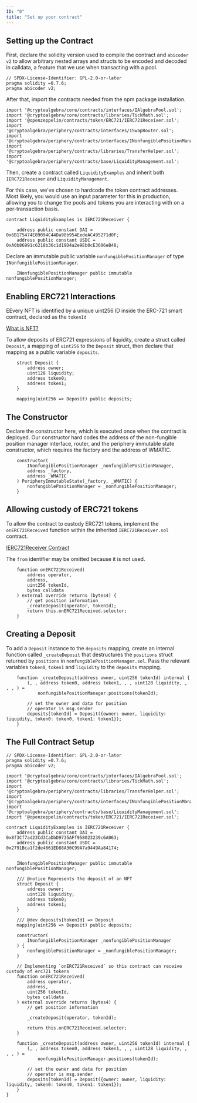 ```yaml
---
ID: "0"
title: "Set up your contract"
---
```


## Setting up the Contract

First, declare the solidity version used to compile the contract and `abicoder v2` to allow arbitrary nested arrays and structs to be encoded and decoded in calldata, a feature that we use when transacting with a pool.

```solidity
// SPDX-License-Identifier: GPL-2.0-or-later
pragma solidity =0.7.6;
pragma abicoder v2;
```

After that, import the contracts needed from the npm package installation.

```solidity
import '@cryptoalgebra/core/contracts/interfaces/IAlgebraPool.sol';
import '@cryptoalgebra/core/contracts/libraries/TickMath.sol';
import '@openzeppelin/contracts/token/ERC721/IERC721Receiver.sol';
import '@cryptoalgebra/periphery/contracts/interfaces/ISwapRouter.sol';
import '@cryptoalgebra/periphery/contracts/interfaces/INonfungiblePositionManager.sol';
import '@cryptoalgebra/periphery/contracts/libraries/TransferHelper.sol';
import '@cryptoalgebra/periphery/contracts/base/LiquidityManagement.sol';
```

Then, create a contract called `LiquidityExamples` and inherit both `IERC721Receiver` and `LiquidityManagement`.

For this case, we've chosen to hardcode the token contract addresses. Most likely, you would use an input parameter for this in production, allowing you to change the pools and tokens you are interacting with on a per-transaction basis.

```solidity
contract LiquidityExamples is IERC721Receiver {

    address public constant DAI = 0x6B175474E89094C44Da98b954EedeAC495271d0F;
    address public constant USDC = 0xA0b86991c6218b36c1d19D4a2e9Eb0cE3606eB48;
```

Declare an immutable public variable `nonfungiblePositionManager` of type `INonfungiblePositionManager`.

```solidity
    INonfungiblePositionManager public immutable nonfungiblePositionManager;
```

## Enabling ERC721 Interactions

EEvery NFT is identified by a unique uint256 ID inside the ERC-721 smart contract, declared as the `tokenId`

[What is NFT?](https://ethereum.org/en/nft/)

To allow deposits of ERC721 expressions of liquidity, create a struct called `Deposit`, a mapping of `uint256` to the `Deposit` struct, then declare that mapping as a public variable `deposits`.

```solidity
    struct Deposit {
        address owner;
        uint128 liquidity;
        address token0;
        address token1;
    }

    mapping(uint256 => Deposit) public deposits;
```

## The Constructor

Declare the constructor here, which is executed once when the contract is deployed. Our constructor hard codes the address of the non-fungible position manager interface, router, and the periphery immutable state constructor, which requires the factory and the address of WMATIC.

```solidity
    constructor(
        INonfungiblePositionManager _nonfungiblePositionManager,
        address _factory,
        address _WMATIC
    ) PeripheryImmutableState(_factory, _WMATIC) {
        nonfungiblePositionManager = _nonfungiblePositionManager;
    }
```

## Allowing custody of ERC721 tokens

To allow the contract to custody ERC721 tokens, implement the `onERC721Received` function within the inherited `IERC721Receiver.sol` contract.

[IERC721Receiver Contract](https://github.com/OpenZeppelin/openzeppelin-contracts/blob/master/contracts/token/ERC721/IERC721Receiver.sol)

The `from` identifier may be omitted because it is not used.

```solidity
    function onERC721Received(
        address operator,
        address,
        uint256 tokenId,
        bytes calldata
    ) external override returns (bytes4) {
        // get position information
        _createDeposit(operator, tokenId);
        return this.onERC721Received.selector;
    }
```

## Creating a Deposit

To add a `Deposit` instance to the `deposits` mapping, create an internal function called `_createDeposit` that destructures the `positions` struct returned by `positions` in `nonfungiblePositionManager.sol`. Pass the relevant variables `token0`, `token1` and `liquidity` to the `deposits` mapping.

```solidity
    function _createDeposit(address owner, uint256 tokenId) internal {
        (, , address token0, address token1, , , uint128 liquidity, , , , ) =
            nonfungiblePositionManager.positions(tokenId);

        // set the owner and data for position
        // operator is msg.sender
        deposits[tokenId] = Deposit({owner: owner, liquidity: liquidity, token0: token0, token1: token1});
    }

```

## The Full Contract Setup

```solidity
// SPDX-License-Identifier: GPL-2.0-or-later
pragma solidity =0.7.6;
pragma abicoder v2;

import '@cryptoalgebra/core/contracts/interfaces/IAlgebraPool.sol';
import '@cryptoalgebra/core/contracts/libraries/TickMath.sol';
import '@cryptoalgebra/periphery/contracts/libraries/TransferHelper.sol';
import '@cryptoalgebra/periphery/contracts/interfaces/INonfungiblePositionManager.sol';
import '@cryptoalgebra/periphery/contracts/base/LiquidityManagement.sol';
import '@openzeppelin/contracts/token/ERC721/IERC721Receiver.sol';

contract LiquidityExamples is IERC721Receiver {
    address public constant DAI = 0x8f3Cf7ad23Cd3CaDbD9735AFf958023239c6A063;
    address public constant USDC = 0x2791Bca1f2de4661ED88A30C99A7a9449Aa84174;


    INonfungiblePositionManager public immutable nonfungiblePositionManager;

    /// @notice Represents the deposit of an NFT
    struct Deposit {
        address owner;
        uint128 liquidity;
        address token0;
        address token1;
    }

    /// @dev deposits[tokenId] => Deposit
    mapping(uint256 => Deposit) public deposits;

    constructor(
        INonfungiblePositionManager _nonfungiblePositionManager
    ) {
        nonfungiblePositionManager = _nonfungiblePositionManager;
    }

    // Implementing `onERC721Received` so this contract can receive custody of erc721 tokens
    function onERC721Received(
        address operator,
        address,
        uint256 tokenId,
        bytes calldata
    ) external override returns (bytes4) {
        // get position information

        _createDeposit(operator, tokenId);

        return this.onERC721Received.selector;
    }

    function _createDeposit(address owner, uint256 tokenId) internal {
        (, , address token0, address token1, , , uint128 liquidity, , , , ) =
            nonfungiblePositionManager.positions(tokenId);

        // set the owner and data for position
        // operator is msg.sender
        deposits[tokenId] = Deposit({owner: owner, liquidity: liquidity, token0: token0, token1: token1});
    }
}
```
